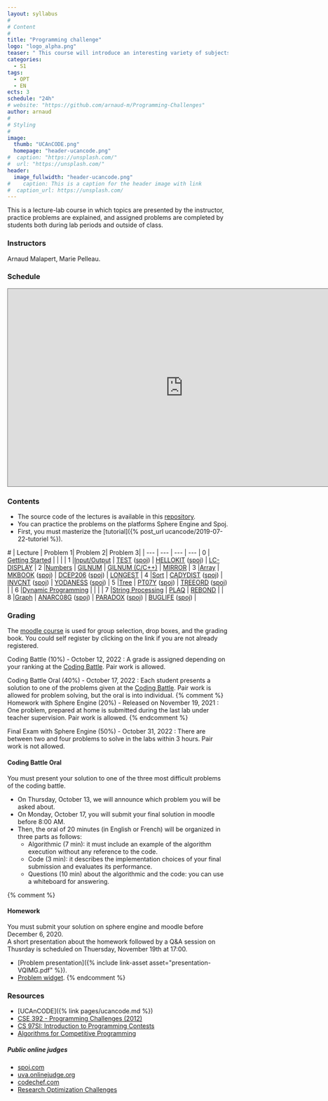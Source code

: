 ```yaml
---
layout: syllabus
#
# Content
#
title: "Programming challenge"
logo: "logo_alpha.png"
teaser: " This course will introduce an interesting variety of subjects in programming, algorithms, and discrete mathematics though puzzles and problems which have appeared in the International ACM Programming Contest and similar venues."
categories:
  - S1
tags:
  - OPT
  - EN
ects: 3
schedule: "24h"
# website: "https://github.com/arnaud-m/Programming-Challenges"
author: arnaud
#
# Styling
#
image:
  thumb: "UCAnCODE.png"
  homepage: "header-ucancode.png"
#  caption: "https://unsplash.com/"
#  url: "https://unsplash.com/"
header:
  image_fullwidth: "header-ucancode.png"
#    caption: This is a caption for the header image with link
#  caption_url: https://unsplash.com/
---
```



This is a lecture-lab course in which topics are presented by the instructor, practice problems are explained, and assigned problems are completed by students both during lab periods and outside of class.

### Instructors ###

  Arnaud Malapert, Marie Pelleau.

### Schedule ###

<iframe src="https://calendar.google.com/calendar/embed?height=500&amp;wkst=2&amp;bgcolor=%23ffffff&amp;ctz=Europe%2FParis&amp;src=YmU5cjNtZmEwcG5ta2YwY2Z2YjhvZGU0cDhAZ3JvdXAuY2FsZW5kYXIuZ29vZ2xlLmNvbQ&amp;color=%23F09300&amp;showTitle=0&amp;showPrint=0&amp;showTabs=0&amp;showCalendars=0&amp;mode=AGENDA" style="border:solid 1px #777" width="800" height="450" frameborder="0" scrolling="no"></iframe>

### Contents ###

- The source code of the lectures is available in this [repository](https://github.com/arnaud-m/Programming-Challenges).
- You can practice the problems on the platforms Sphere Engine and Spoj.
- First, you must masterize the [tutorial]({% post_url ucancode/2019-07-22-tutoriel %}).

\# | Lecture | Problem 1| Problem 2| Problem 3|
   | --- | --- | --- | --- |
0 | [Getting Started](https://raw.githubusercontent.com/arnaud-m/Programming-Challenges/master/0-Getting-Started/0-Getting-Started.pdf) | | | |
1 |[Input/Output](https://github.com/arnaud-m/Programming-Challenges/raw/master/1-Input-Output/1-Input-Output.pdf)                       |  [TEST](https://51364960.widgets.sphere-engine.com/lp?hash=BYJvSEImzv) ([spoj](https://www.spoj.com/problems/TEST/))         | [HELLOKIT](https://51364960.widgets.sphere-engine.com/lp?hash=5nZK5szNQp) ([spoj](https://www.spoj.com/problems/HELLOKIT/)) | [LC-DISPLAY](https://51364960.widgets.sphere-engine.com/lp?hash=3PHly1PcH6)                                                                                                     |
2 |[Numbers](https://github.com/arnaud-m/Programming-Challenges/raw/master/2-Numbers/2-Numbers-GM.pdf)                                   | [GILNUM](https://51364960.widgets.sphere-engine.com/lp?hash=akOa9uI8qs)                                                     | [GILNUM (C/C++)](https://51364960.widgets.sphere-engine.com/lp?hash=aXNs7iIWY3)                                             | [MIRROR](https://51364960.widgets.sphere-engine.com/lp?hash=aLzFhfssNq)  |
3 |[Array](https://github.com/arnaud-m/Programming-Challenges/raw/master/3-Array/3-Array.pdf)                                            | [MKBOOK](https://51364960.widgets.sphere-engine.com/lp?hash=xdhZiq5g1C) ([spoj](https://www.spoj.com/problems/MKBOOK))      | [DCEP206](https://51364960.widgets.sphere-engine.com/lp?hash=SCO4R8AKuI) ([spoj](https://www.spoj.com/problems/DCEP206/))   | [LONGEST](https://51364960.widgets.sphere-engine.com/lp?hash=IkrYuwwPwo)                                                                                                        |
4 |[Sort](https://github.com/arnaud-m/Programming-Challenges/raw/master/4-Sort/4-Sort.pdf)                                               | [CADYDIST](https://51364960.widgets.sphere-engine.com/lp?hash=ldMP1yXOpl) ([spoj](https://www.spoj.com/problems/CADYDIST/)) | [INVCNT](https://51364960.widgets.sphere-engine.com/lp?hash=XqxuZhb5Vo) ([spoj](https://www.spoj.com/problems/INVCNT/))     | [YODANESS](https://51364960.widgets.sphere-engine.com/lp?hash=ktBBsT1xa2) ([spoj](https://www.spoj.com/problems/YODANESS/))                                                     |
5 |[Tree](https://github.com/arnaud-m/Programming-Challenges/raw/master/5-Tree/5-Tree.pdf)                                               | [PT07Y](https://51364960.widgets.sphere-engine.com/lp?hash=nW8AWocp1Y) ([spoj](https://www.spoj.com/problems/PT07Y/))       | [TREEORD](https://51364960.widgets.sphere-engine.com/lp?hash=uxCy5rAlVR) ([spoj](https://www.spoj.com/problems/TREEORD/))   |                                                                                                                                                                                 |
6 |[Dynamic Programming](https://github.com/arnaud-m/Programming-Challenges/raw/master/6-Dynamic-Programming/6-Dynamic-Programming.pdf)  |                                                                                                                             |                                                                                                                             |                                                                                                                                                                                 |
7 |[String Processing](https://github.com/arnaud-m/Programming-Challenges/raw/master/7-String-Processing/7-String-Processing.pdf)        | [PLAQ](https://51364960.widgets.sphere-engine.com/lp?hash=tUXeBE8MMo)                                                       | [REBOND](https://51364960.widgets.sphere-engine.com/lp?hash=MoVdQtKITi)                                                     |                                                                                                                                                                                 |
8 |[Graph](https://github.com/arnaud-m/Programming-Challenges/raw/master/8-Graph/8-Graph.pdf)                                            | [ANARC08G](https://51364960.widgets.sphere-engine.com/lp?hash=knT8Qe9kRj) ([spoj](https://www.spoj.com/problems/ANARC08G/)) | [PARADOX](https://51364960.widgets.sphere-engine.com/lp?hash=snqNEbCYaf) ([spoj](https://www.spoj.com/problems/PARADOX/))   | [BUGLIFE](https://51364960.widgets.sphere-engine.com/lp?hash=lBWbE6pLT8) ([spoj](https://www.spoj.com/problems/BUGLIFE/))                                                       |

### Grading ###

The [moodle course](https://lms.univ-cotedazur.fr/2022/course/view.php?id=1670) is used for group selection, drop boxes, and the grading book.
You could self register by clicking on the link if you are not already registered.

Coding Battle (10%) - October 12, 2022
: A grade is assigned depending on your ranking at the [Coding Battle](https://le-shaker.com/lacodingbattle/). Pair work is allowed.

Coding Battle Oral (40%) - October 17, 2022
: Each student presents a solution to one of the problems given at the [Coding Battle](https://le-shaker.com/lacodingbattle/). Pair work is allowed for problem solving, but the oral is into individual.
{% comment %}
Homework with Sphere Engine (20%) - Released on November 19, 2021
: One problem, prepared at home is submitted during the last lab under teacher supervision. Pair work is allowed.
{% endcomment %}

Final Exam with Sphere Engine (50%) - October 31, 2022
: There are between two and four problems to solve in the labs within 3 hours. Pair work is not allowed.


#### Coding Battle Oral ####

You must present your solution to one of the three most difficult problems of the coding battle.
 - On Thursday, October 13, we will announce which problem you will be asked about.
 - On Monday, October 17, you will submit your final solution in moodle before 8:00 AM.
 - Then, the oral of 20 minutes (in English or French) will be organized in three parts as follows:
     - Algorithmic (7 min): it must include an example of the algorithm execution without any reference to the code.
     - Code (3 min): it describes the implementation choices of your final submission and evaluates its performance.
     - Questions (10 min) about the algorithmic and the code: you can use a whiteboard for answering.


{% comment %}
#### Homework ####

You must submit your solution on sphere engine and moodle before December 6, 2020. <br/>
A short presentation about the homework followed by a Q&A session on Thusrday is scheduled on Thuersday, November 19th at 17:00.

 - [Problem presentation]({% include link-asset asset="presentation-VQIMG.pdf" %}).
 - [Problem widget](https://51364960.widgets.sphere-engine.com/lp?hash=Q6bYwJljy7).
{% endcomment %}

### Resources

- [UCAnCODE]({% link pages/ucancode.md %})
- [CSE 392 - Programming Challenges (2012)](https://www3.cs.stonybrook.edu/~skiena/392/)
- [CS 97SI: Introduction to Programming Contests](https://web.stanford.edu/class/cs97si/)
- [Algorithms for Competitive Programming](https://cp-algorithms.com/)

##### Public online judges

- [spoj.com](http://www.spoj.com/)
- [uva.onlinejudge.org](https://uva.onlinejudge.org/)
- [codechef.com](http://codechef.com/)
- [Research Optimization Challenges](https://www.hsu-hh.de/logistik/research/challenges)
